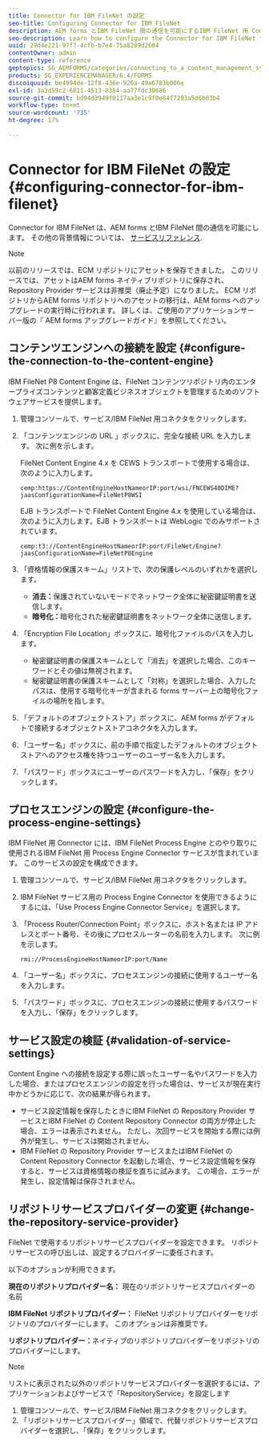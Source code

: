 ```yaml
---
title: Connector for IBM FileNet の設定
seo-title: Configuring Connector for IBM FileNet
description: AEM forms とIBM FileNet 間の通信を可能にするIBM FileNet 用 Connector の設定方法について説明します。
seo-description: Learn how to configure the Connector for IBM FileNet to enable communication between AEM forms and IBM FileNet.
uuid: 29d4e221-97f7-4cfb-b7e4-75a8289d2604
contentOwner: admin
content-type: reference
geptopics: SG_AEMFORMS/categories/connecting_to_a_content_management_system
products: SG_EXPERIENCEMANAGER/6.4/FORMS
discoiquuid: be4994de-12f8-436e-926a-49a6783b006e
exl-id: 3a3d59c2-6811-4513-8384-aa77fdc38686
source-git-commit: bd94d3949f0117aa3e1c9f0e84f7293a5d6b03b4
workflow-type: tm+mt
source-wordcount: '735'
ht-degree: 17%

---
```


# Connector for IBM FileNet の設定 {#configuring-connector-for-ibm-filenet}

Connector for IBM FileNet は、AEM forms とIBM FileNet 間の通信を可能にします。 その他の背景情報については、 [サービスリファレンス](https://www.adobe.com/go/learn_aemforms_services_63).

>[!NOTE]
>
>以前のリリースでは、ECM リポジトリにアセットを保存できました。 このリリースでは、アセットはAEM forms ネイティブリポジトリに保存され、Repository Provider サービスは非推奨（廃止予定）になりました。 ECM リポジトリからAEM forms リポジトリへのアセットの移行は、AEM forms へのアップグレードの実行時に行われます。 詳しくは、ご使用のアプリケーションサーバー版の『 AEM forms アップグレードガイド』を参照してください。

## コンテンツエンジンへの接続を設定 {#configure-the-connection-to-the-content-engine}

IBM FileNet P8 Content Engine は、FileNet コンテンツリポジトリ内のエンタープライズコンテンツと顧客定義ビジネスオブジェクトを管理するためのソフトウェアサービスを提供します。

1. 管理コンソールで、サービス/IBM FileNet 用コネクタをクリックします。
1. 「コンテンツエンジンの URL 」ボックスに、完全な接続 URL を入力します。 次に例を示します。

   FileNet Content Engine 4.x を CEWS トランスポートで使用する場合は、次のように入力します。

   `cemp:https://ContentEngineHostNameorIP:port/wsi/FNCEWS40DIME?jaasConfigurationName=FileNetP8WSI`

   EJB トランスポートで FileNet Content Engine 4.x を使用している場合は、次のように入力します。EJB トランスポートは WebLogic でのみサポートされています。

   `cemp:t3://ContentEngineHostNameorIP:port/FileNet/Engine?jaasConfigurationName=FileNetP8Engine`

1. 「資格情報の保護スキーム」リストで、次の保護レベルのいずれかを選択します。

   * **消去：**&#x200B;保護されていないモードでネットワーク全体に秘密鍵証明書を送信します。
   * **暗号化：**&#x200B;暗号化された秘密鍵証明書をネットワーク全体に送信します。

1. 「Encryption File Location」ボックスに、暗号化ファイルのパスを入力します。

   * 秘密鍵証明書の保護スキームとして「消去」を選択した場合、このキーワードとその値は無視されます。
   * 秘密鍵証明書の保護スキームとして「対称」を選択した場合、入力したパスは、使用する暗号化キーが含まれる forms サーバー上の暗号化ファイルの場所を指します。

1. 「デフォルトのオブジェクトストア」ボックスに、AEM forms がデフォルトで接続するオブジェクトストアコネクタを入力します。
1. 「ユーザー名」ボックスに、前の手順で指定したデフォルトのオブジェクトストアへのアクセス権を持つユーザーのユーザー名を入力します。
1. 「パスワード」ボックスにユーザーのパスワードを入力し、「保存」をクリックします。

## プロセスエンジンの設定 {#configure-the-process-engine-settings}

IBM FileNet 用 Connector には、IBM FileNet Process Engine とのやり取りに使用されるIBM FileNet 用 Process Engine Connector サービスが含まれています。 このサービスの設定を構成できます。

1. 管理コンソールで、サービス/IBM FileNet 用コネクタをクリックします。
1. IBM FileNet サービス用の Process Engine Connector を使用できるようにするには、「Use Process Engine Connector Service」を選択します。
1. 「Process Router/Connection Point」ボックスに、ホスト名または IP アドレスとポート番号、その後にプロセスルーターの名前を入力します。 次に例を示します。

   `rmi://ProcessEngineHostNameorIP:port/Name`

1. 「ユーザー名」ボックスに、プロセスエンジンの接続に使用するユーザー名を入力します。
1. 「パスワード」ボックスに、プロセスエンジンの接続に使用するパスワードを入力し、「保存」をクリックします。

## サービス設定の検証 {#validation-of-service-settings}

Content Engine への接続を設定する際に誤ったユーザー名やパスワードを入力した場合、またはプロセスエンジンの設定を行った場合は、サービスが現在実行中かどうかに応じて、次の結果が得られます。

* サービス設定情報を保存したときにIBM FileNet の Repository Provider サービスとIBM FileNet の Content Repository Connector の両方が停止した場合、エラーは表示されません。 ただし、次回サービスを開始する際には例外が発生し、サービスは開始されません。
* IBM FileNet の Repository Provider サービスまたはIBM FileNet の Content Repository Connector を起動した場合、サービス設定情報を保存すると、サービスは資格情報の検証を直ちに試みます。 この場合、エラーが発生し、設定情報は保存されません。

## リポジトリサービスプロバイダーの変更 {#change-the-repository-service-provider}

FileNet で使用するリポジトリサービスプロバイダーを設定できます。 リポジトリサービスの呼び出しは、設定するプロバイダーに委任されます。

以下のオプションが利用できます。

**現在のリポジトリプロバイダー名：** 現在のリポジトリサービスプロバイダーの名前

**IBM FileNet リポジトリプロバイダー：** FileNet リポジトリプロバイダーをリポジトリのプロバイダーにします。 このオプションは非推奨です。

**リポジトリプロバイダー：**&#x200B;ネイティブのリポジトリプロバイダーをリポジトリのプロバイダーにします。

>[!NOTE]
>
>リストに表示された以外のリポジトリサービスプロバイダーを選択するには、アプリケーションおよびサービスで「RepositoryService」を設定します<!-- Fix broken link(See Managing Services) -->

1. 管理コンソールで、サービス/IBM FileNet 用コネクタをクリックします。
1. 「リポジトリサービスプロバイダー」領域で、代替リポジトリサービスプロバイダーを選択し、「保存」をクリックします。
